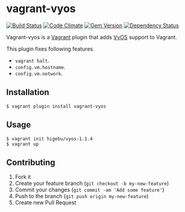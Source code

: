 # vagrant-vyos
[![Build Status](https://travis-ci.org/higebu/vagrant-vyos.png)](https://travis-ci.org/higebu/vagrant-vyos)
[![Code Climate](https://codeclimate.com/github/higebu/vagrant-vyos/badges/gpa.svg)](https://codeclimate.com/github/higebu/vagrant-vyos)
[![Gem Version](https://badge.fury.io/rb/vagrant-vyos.png)](http://badge.fury.io/rb/vagrant-vyos)
[![Dependency Status](https://gemnasium.com/higebu/vagrant-vyos.png)](https://gemnasium.com/higebu/vagrant-vyos)

Vagrant-vyos is a [Vagrant](http://www.vagrantup.com) plugin that adds [VyOS](http://vyos.net/wiki/Main_Page) support to Vagrant.

This plugin fixes following features.

* `vagrant halt`.
* `config.vm.hostname`.
* `config.vm.network`.

## Installation

```
$ vagrant plugin install vagrant-vyos
```

## Usage

```
$ vagrant init higebu/vyos-1.1.4
$ vagrant up
```

## Contributing

1. Fork it
2. Create your feature branch (`git checkout -b my-new-feature`)
3. Commit your changes (`git commit -am 'Add some feature'`)
4. Push to the branch (`git push origin my-new-feature`)
5. Create new Pull Request
